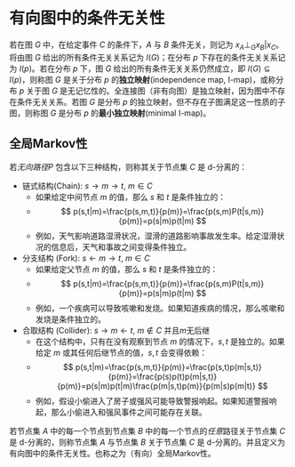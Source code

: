 # 有向图中的条件无关性

若在图 $G$ 中，在给定事件 $C$ 的条件下，$A$ 与 $B$ 条件无关，则记为 $x_{A} \perp_{G} x_{B} |x_{C}$。将由图 $G$ 给出的所有条件无关关系记为 $I(G)$；在分布 $p$ 下存在的条件无关关系记为 $I(p)$。若在分布 $p$ 下，图 $G$ 给出的所有条件无关关系仍然成立，即 $I(G) \subseteq I(p)$，则称图 $G$ 是关于分布 $p$ 的**独立映射**(independence map, I-map)，或称分布 $p$ 关于图 $G$ 是无记忆性的。全连接图（非有向图）是独立映射，因为图中不存在条件无关关系。若图 $G$ 是分布 $p$ 的独立映射，但不存在子图满足这一性质的子图，则称图 $G$ 是分布 $p$ 的**最小独立映射**(minimal I-map)。 

## 全局Markov性

若*无向路径*$P$ 包含以下三种结构，则称其关于节点集 $C$ 是 d-分离的：
+ 链式结构(Chain):  $s \rightarrow m \rightarrow t,\ m \in C$
	+ 如果给定中间节点 $m$ 的值，那么 $s$ 和 $t$ 是条件独立的：
	+ $$ p(s,t|m)=\frac{p(s,m,t)}{p(m)}=\frac{p(s,m)P(t|s,m)}{p(m)}=p(s|m)p(t|m) $$
	+ 例如，天气影响道路湿滑状况，湿滑的道路影响事故发生率。给定湿滑状况的信息后，天气和事故之间变得条件独立。
+ 分支结构 (Fork): $s \leftarrow m \rightarrow t,\ m \in C$
	+ 如果给定父节点 $m$ 的值，那么 $s$ 和 $t$ 是条件独立的：
	+ $$ p(s,t|m)=\frac{p(s,m,t)}{p(m)}=\frac{p(s,m)P(t|s,m)}{p(m)}=p(s|m)p(t|m) $$
	+ 例如，一个疾病可以导致咳嗽和发烧。如果知道疾病的情况，那么咳嗽和发烧是条件独立的。
+ 合取结构 (Collider): $s\rightarrow  m \leftarrow t,\ m \notin C$ 并且$m$无后继
	+ 在这个结构中，只有在没有观察到节点 $m$ 的情况下，$s,t$ 是独立的。如果给定 $m$ 或其任何后继节点的值，$s,t$ 会变得依赖：
	+ $$  p(s,t|m)=\frac{p(s,m,t)}{p(m)}=\frac{p(s,t)p(m|s,t)}{p(m)}=\frac{p(s)p(t)p(m|s,t)}{p(m)}=p(s|m)p(t|m)\frac{p(m|s,t)p(m)}{p(m|s)p(m|t)}  $$
	+ 例如，假设小偷进入了房子或强风可能导致警报响起。如果知道警报响起，那么小偷进入和强风事件之间可能存在关联。

若节点集 $A$ 中的每一个节点到节点集 $B$ 中的每一个节点的*任意*路径关于节点集 $C$ 是 d-分离的，则称节点集 $A$ 与节点集 $B$ 关于节点集 $C$ 是 d-分离的。并且定义为有向图中的条件无关性。也称之为（有向）全局Markov性。

